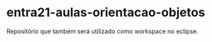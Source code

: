 # entra21-aulas-orientacao-objetos
Repositório que também será utilizado como workspace no eclipse.

